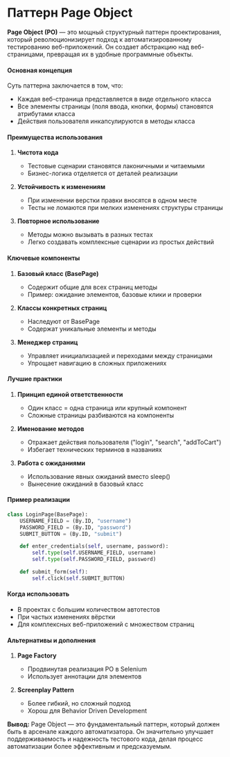 # Паттерн Page Object

**Page Object (PO)** — это мощный структурный паттерн проектирования, который революционизирует подход к автоматизированному тестированию веб-приложений. Он создает абстракцию над веб-страницами, превращая их в удобные программные объекты.

#### **Основная концепция**

Суть паттерна заключается в том, что:
- Каждая веб-страница представляется в виде отдельного класса
- Все элементы страницы (поля ввода, кнопки, формы) становятся атрибутами класса
- Действия пользователя инкапсулируются в методы класса

#### **Преимущества использования**

1. **Чистота кода**
   - Тестовые сценарии становятся лаконичными и читаемыми
   - Бизнес-логика отделяется от деталей реализации

2. **Устойчивость к изменениям**
   - При изменении верстки правки вносятся в одном месте
   - Тесты не ломаются при мелких изменениях структуры страницы

3. **Повторное использование**
   - Методы можно вызывать в разных тестах
   - Легко создавать комплексные сценарии из простых действий

#### **Ключевые компоненты**

1. **Базовый класс (BasePage)**
   - Содержит общие для всех страниц методы
   - Пример: ожидание элементов, базовые клики и проверки

2. **Классы конкретных страниц**
   - Наследуют от BasePage
   - Содержат уникальные элементы и методы

3. **Менеджер страниц**
   - Управляет инициализацией и переходами между страницами
   - Упрощает навигацию в сложных приложениях

#### **Лучшие практики**

1. **Принцип единой ответственности**
   - Один класс = одна страница или крупный компонент
   - Сложные страницы разбиваются на компоненты

2. **Именование методов**
   - Отражает действия пользователя ("login", "search", "addToCart")
   - Избегает технических терминов в названиях

3. **Работа с ожиданиями**
   - Использование явных ожиданий вместо sleep()
   - Вынесение ожиданий в базовый класс

#### **Пример реализации**

```python
class LoginPage(BasePage):
    USERNAME_FIELD = (By.ID, "username")
    PASSWORD_FIELD = (By.ID, "password")
    SUBMIT_BUTTON = (By.ID, "submit")

    def enter_credentials(self, username, password):
        self.type(self.USERNAME_FIELD, username)
        self.type(self.PASSWORD_FIELD, password)

    def submit_form(self):
        self.click(self.SUBMIT_BUTTON)
```

#### **Когда использовать**

- В проектах с большим количеством автотестов
- При частых изменениях вёрстки
- Для комплексных веб-приложений с множеством страниц

#### **Альтернативы и дополнения**

1. **Page Factory**
   - Продвинутая реализация PO в Selenium
   - Использует аннотации для элементов

2. **Screenplay Pattern**
   - Более гибкий, но сложный подход
   - Хорош для Behavior Driven Development

**Вывод:** Page Object — это фундаментальный паттерн, который должен быть в арсенале каждого автоматизатора. Он значительно улучшает поддерживаемость и надежность тестового кода, делая процесс автоматизации более эффективным и предсказуемым.